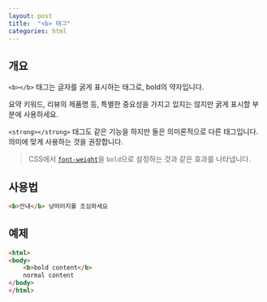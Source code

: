 ```yaml
---
layout: post
title:  "<b> 태그"
categories: html
---
```


## 개요
`<b></b>` 태그는 글자를 굵게 표시하는 태그로, bold의 약자입니다.
	
요약 키워드, 리뷰의 제품명 등, 특별한 중요성을 가지고 있지는 않지만 굵게 표시할 부분에 사용하세요.

`<strong></strong>` 태그도 같은 기능을 하지만 둘은 의미론적으로 다른 태그입니다. 의미에 맞게 사용하는 것을 권장합니다.
	
> CSS에서 [`font-weight`](/css-course/font-속성#font-weight)을 `bold`으로 설정하는 것과 같은 효과를 나타냅니다.


## 사용법
```html
<b>안내</b> 낭떠러지를 조심하세요
```

## 예제
```html
<html>
<body>
	<b>bold content</b>
	normal content
</body>
</html>
```
